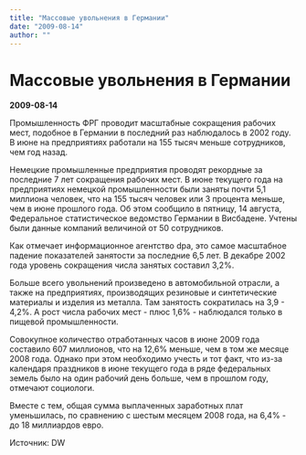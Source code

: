 ```yaml
---
title: "Массовые увольнения в Германии"
date: "2009-08-14"
author: ""
---
```


# Массовые увольнения в Германии

**2009-08-14** 

Промышленность ФРГ проводит масштабные сокращения рабочих мест, подобное в Германии в последний раз наблюдалось в 2002 году. В июне на предприятиях работали на 155 тысяч меньше сотрудников, чем год назад.

Немецкие промышленные предприятия проводят рекордные за последние 7 лет сокращения рабочих мест. В июне текущего года на предприятиях немецкой промышленности были заняты почти 5,1 миллиона человек, что на 155 тысяч человек или 3 процента меньше, чем в июне прошлого года. Об этом сообщило в пятницу, 14 августа, Федеральное статистическое ведомство Германии в Висбадене. Учтены были данные компаний величиной от 50 сотрудников.

Как отмечает информационное агентство dpa, это самое масштабное падение показателей занятости за последние 6,5 лет. В декабре 2002 года уровень сокращения числа занятых составил 3,2%.

Больше всего увольнений произведено в автомобильной отрасли, а также на предприятиях, производящих резиновые и синтетические материалы и изделия из металла. Там занятость сократилась на 3,9 - 4,2%. А рост числа рабочих мест - плюс 1,6% - наблюдался только в пищевой промышленности.

Совокупное количество отработанных часов в июне 2009 года составило 607 миллионов, что на 12,6% меньше, чем в том же месяце 2008 года. Однако при этом необходимо учесть и тот факт, что из-за календаря праздников в июне текущего года в ряде федеральных земель было на один рабочий день больше, чем в прошлом году, отмечают социологи.

Вместе с тем, общая сумма выплаченных заработных плат уменьшилась, по сравнению с шестым месяцем 2008 года, на 6,4% - до 18 миллиардов евро.

Источник: DW